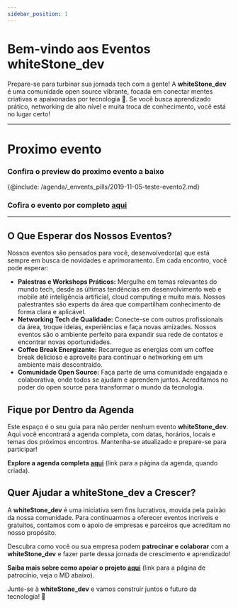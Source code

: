 ```yaml
---
sidebar_position: 1
---
```




# Bem-vindo aos Eventos whiteStone_dev

Prepare-se para turbinar sua jornada tech com a gente\! A **whiteStone_dev** é uma comunidade open source vibrante, focada em conectar mentes criativas e apaixonadas por tecnologia 🚀. Se você busca aprendizado prático, networking de alto nível e muita troca de conhecimento, você está no lugar certo!

---

# Proximo evento

### Confira o preview do proximo evento a baixo

{@include: /agenda/_envents_pills/2019-11-05-teste-evento2.md}

### Cofira o evento por completo [aqui](/eventos/agenda/2019-05-23-whitestone_dev-3-iot-networking)

---

## O Que Esperar dos Nossos Eventos?

Nossos eventos são pensados para você, desenvolvedor(a) que está sempre em busca de novidades e aprimoramento. Em cada encontro, você pode esperar:

* **Palestras e Workshops Práticos:** Mergulhe em temas relevantes do mundo tech, desde as últimas tendências em desenvolvimento web e mobile até inteligência artificial, cloud computing e muito mais. Nossos palestrantes são experts da área que compartilham conhecimento de forma clara e aplicável.
* **Networking Tech de Qualidade:** Conecte-se com outros profissionais da área, troque ideias, experiências e faça novas amizades. Nossos eventos são o ambiente perfeito para expandir sua rede de contatos e encontrar novas oportunidades.
* **Coffee Break Energizante:** Recarregue as energias com um coffee break delicioso e aproveite para continuar o networking em um ambiente mais descontraído.
* **Comunidade Open Source:**  Faça parte de uma comunidade engajada e colaborativa, onde todos se ajudam e aprendem juntos. Acreditamos no poder do open source para transformar o mundo da tecnologia.

## Fique por Dentro da Agenda

Este espaço é o seu guia para não perder nenhum evento **whiteStone_dev**.  Aqui você encontrará a agenda completa, com datas, horários, locais e temas dos próximos encontros.  Mantenha-se atualizado e prepare-se para participar!

**Explore a agenda completa [aqui](/eventos/agenda)** (link para a página da agenda, quando criada).

## Quer Ajudar a whiteStone_dev a Crescer?

A **whiteStone_dev** é uma iniciativa sem fins lucrativos, movida pela paixão da nossa comunidade. Para continuarmos a oferecer eventos incríveis e gratuitos, contamos com o apoio de empresas e parceiros que acreditam no nosso propósito.

Descubra como você ou sua empresa podem **patrocinar e colaborar** com a **whiteStone_dev** e fazer parte dessa jornada de crescimento e aprendizado!

**Saiba mais sobre como apoiar o projeto [aqui](/eventos/patrocinio)** (link para a página de patrocínio, veja o MD abaixo).

Junte-se à **whiteStone_dev** e vamos construir juntos o futuro da tecnologia! 🚀
